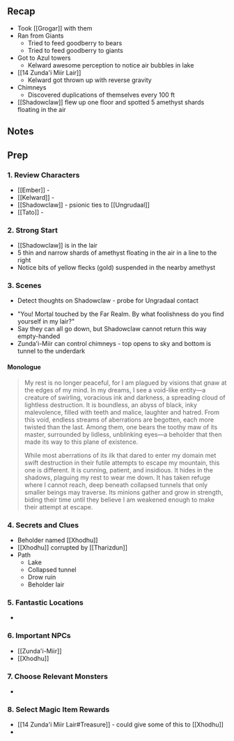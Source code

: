 
## Recap

* Took [[Grogar]] with them
* Ran from Giants
	* Tried to feed goodberry to bears
	* Tried to feed goodberry to giants
* Got to Azul towers
	* Kelward awesome perception to notice air bubbles in lake
* [[14 Zunda'i Miir Lair]]
	* Kelward got thrown up with reverse gravity
* Chimneys
	* Discovered duplications of themselves every 100 ft
* [[Shadowclaw]] flew up one floor and spotted 5 amethyst shards floating in the air

## Notes
## Prep
### 1. Review Characters

* [[Ember]] - 
* [[Kelward]] -
* [[Shadowclaw]] - psionic ties to [[Ungrudaal]]
* [[Tato]] - 

### 2. Strong Start

* [[Shadowclaw]] is in the lair
* 5 thin and narrow shards of amethyst floating in the air in a line to the right
* Notice bits of yellow flecks (gold) suspended in the nearby amethyst

### 3. Scenes

* Detect thoughts on Shadowclaw - probe for Ungradaal contact
- "You! Mortal touched by the Far Realm. By what foolishness do you find yourself in my lair?"
- Say they can all go down, but Shadowclaw cannot return this way empty-handed
- Zunda'i-Miir can control chimneys - top opens to sky and bottom is tunnel to the underdark

#### Monologue

>My rest is no longer peaceful, for I am plagued by visions that gnaw at the edges of my mind. In my dreams, I see a void-like entity—a creature of swirling, voracious ink and darkness, a spreading cloud of lightless destruction. It is boundless, an abyss of black, inky malevolence, filled with teeth and malice, laughter and hatred. From this void, endless streams of aberrations are begotten, each more twisted than the last. Among them, one bears the toothy maw of its master, surrounded by lidless, unblinking eyes—a beholder that then made its way to this plane of existence.
>
> While most aberrations of its ilk that dared to enter my domain met swift destruction in their futile attempts to escape my mountain, this one is different. It is cunning, patient, and insidious. It hides in the shadows, plaguing my rest to wear me down. It has taken refuge where I cannot reach, deep beneath collapsed tunnels that only smaller beings may traverse. Its minions gather and grow in strength, biding their time until they believe I am weakened enough to make their attempt at escape.

### 4. Secrets and Clues

* Beholder named [[Xhodhu]]
* [[Xhodhu]] corrupted by [[Tharizdun]]
* Path
	* Lake
	* Collapsed tunnel
	* Drow ruin
	* Beholder lair

### 5. Fantastic Locations

* 

### 6. Important NPCs

* [[Zunda'i-Miir]]
* [[Xhodhu]]


### 7. Choose Relevant Monsters

* 

### 8. Select Magic Item Rewards

* [[14 Zunda'i Miir Lair#Treasure]] - could give some of this to [[Xhodhu]]
* 
